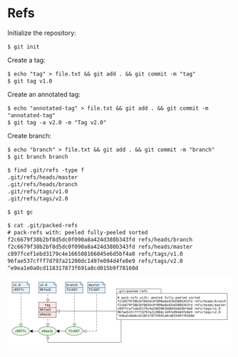 # Refs

Initialize the repository:

```console
$ git init

```

Create a tag:

```console
$ echo "tag" > file.txt && git add . && git commit -m "tag"
$ git tag v1.0
```

Create an annotated tag:

```console
$ echo "annotated-tag" > file.txt && git add . && git commit -m "annotated-tag"
$ git tag -a v2.0 -m "Tag v2.0"
```

Create branch:

```console
$ echo "branch" > file.txt && git add . && git commit -m "branch"
$ git branch branch
```

```console
$ find .git/refs -type f
.git/refs/heads/master
.git/refs/heads/branch
.git/refs/tags/v1.0
.git/refs/tags/v2.0
```

```console
$ git gc
```

```console
$ cat .git/packed-refs
# pack-refs with: peeled fully-peeled sorted
f2c6679f38b2bf8d5dc0f090a8a424d380b343fd refs/heads/branch
f2c6679f38b2bf8d5dc0f090a8a424d380b343fd refs/heads/master
c897fcef1ebd3179c4e166508166045e6d5bf4a0 refs/tags/v1.0
96fae537cfff7d797a21200dc1497e094d4fe0e9 refs/tags/v2.0
^e9ea1e0a0cd118317873f691a8cd015b9f78160d
```

![Git-Refs](git-refs.png)

